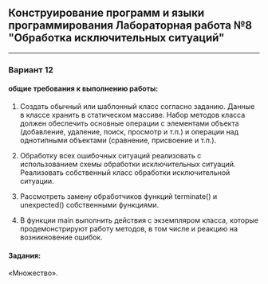 ## Конструирование программ и языки программирования Лабораторная работа №8 "Обработка исключительных ситуаций"

___

### Вариант 12
#### общие требования к выполнению работы: 
1. Создать обычный или шаблонный класс согласно заданию. Данные в классе хранить в статическом массиве. Набор методов класса должен обеспечить основные операции с элементами объекта (добавление, удаление, поиск, просмотр и т.п.) и операции над однотипными объектами (сравнение, присвоение и т.п.).

2. Обработку всех ошибочных ситуаций реализовать с использованием схемы обработки исключительных ситуаций. Реализовать собственный класс обработки исключительной ситуации.
3. Рассмотреть замену обработчиков функций terminate() и unexpected() собственными функциями.
4. В функции main выполнить действия с экземпляром класса, которые продемонстрируют работу методов, в том числе и реакцию на возникновение ошибок.
#### Задания:
«Множество».



